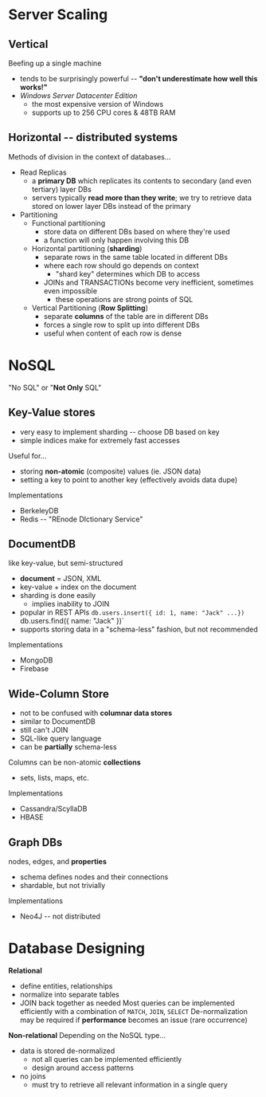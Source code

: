 # Server Scaling
## Vertical
Beefing up a single machine
- tends to be surprisingly powerful -- **"don't underestimate how well this works!"**
- *Windows Server Datacenter Edition*
	- the most expensive version of Windows
	- supports up to 256 CPU cores & 48TB RAM
## Horizontal -- distributed systems
Methods of division in the context of databases...
- Read Replicas
	- a **primary DB** which replicates its contents to secondary (and even tertiary) layer DBs
	- servers typically **read more than they write**; we try to retrieve data stored on lower layer DBs instead of the primary
- Partitioning
	- Functional partitioning
		- store data on different DBs based on where they're used
		- a function will only happen involving this DB
	- Horizontal partitioning (**sharding**)
		- separate rows in the same table located in different DBs
		- where each row should go depends on context
			- "shard key" determines which DB to access
		- JOINs and TRANSACTIONs become very inefficient, sometimes even impossible
			- these operations are strong points of SQL
	- Vertical Partitioning (**Row Splitting**)
		- separate **columns** of the table are in different DBs
		- forces a single row to split up into different DBs
		- useful when content of each row is dense

# NoSQL
"No SQL" or "**Not Only** SQL"

## Key-Value stores
- very easy to implement sharding -- choose DB based on key
- simple indices make for extremely fast accesses

Useful for...
- storing **non-atomic** (composite) values (ie. JSON data)
- setting a key to point to another key (effectively avoids data dupe)

Implementations
- BerkeleyDB
- Redis -- "REnode DIctionary Service"

## DocumentDB
like key-value, but semi-structured
- **document** = JSON, XML
- key-value + index on the document
- sharding is done easily
	- implies inability to JOIN
- popular in REST APIs
`db.users.insert({ id: 1, name: "Jack" ...})
`db.users.find({ name: "Jack" })`
- supports storing data in a "schema-less" fashion, but not recommended

Implementations
- MongoDB
- Firebase

## Wide-Column Store
- not to be confused with **columnar data stores**
- similar to DocumentDB
- still can't JOIN
- SQL-like query language
- can be **partially** schema-less

Columns can be non-atomic **collections**
- sets, lists, maps, etc.

Implementations
- Cassandra/ScyllaDB
- HBASE

## Graph DBs
nodes, edges, and **properties**
- schema defines nodes and their connections
- shardable, but not trivially

Implementations
- Neo4J -- not distributed

# Database Designing
**Relational**
- define entities, relationships
- normalize into separate tables
- JOIN back together as needed
Most queries can be implemented efficiently with a combination of `MATCH`, `JOIN`, `SELECT`
De-normalization may be required if **performance** becomes an issue (rare occurrence)

**Non-relational**
Depending on the NoSQL type...
- data is stored de-normalized
	- not all queries can be implemented efficiently
	- design around access patterns
- no joins
	- must try to retrieve all relevant information in a single query
